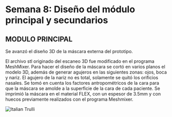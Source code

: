 <div class="introduction">
  <p align="center"> <h1>Semana 8: Diseño del módulo principal y secundarios</h1><p>
  <h2> MODULO PRINCIPAL </h2>
  Se avanzó el diseño 3D de la máscara externa del prototipo.<p>
  El archivo stl originado del escaneo 3D fue modificado en el programa MeshMixer. Para hacer el diseño de la máscara se cortó en varios planos el modelo 3D, además de generar agujeros en las siguientes zonas: ojos, boca y nariz. El agujero de la nariz no es total, solamente se quitó los orificios nasales. Se tomó en cuenta los factores antropométricos de la cara para que la máscara se amolde a la superficie de la cara de cada paciente. Se imprimió la máscara en el material FLEX, con un espesor de 3.5mm y con huecos previamente realizados con el programa Meshmixer.<p>
<p>

<img src="http://i67.tinypic.com/2i9i6o9.png" alt="Italian Trulli">



